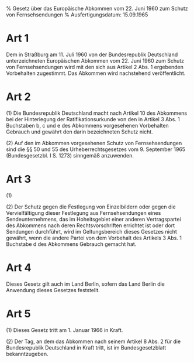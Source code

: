% Gesetz über das Europäische Abkommen vom 22. Juni 1960 zum Schutz von Fernsehsendungen
% Ausfertigungsdatum: 15.09.1965
 
# Art 1

Dem in Straßburg am 11. Juli 1960 von der Bundesrepublik Deutschland unterzeichneten Europäischen Abkommen vom 22. Juni 1960 zum Schutz von Fernsehsendungen wird mit den sich aus Artikel 2 Abs. 1 ergebenden Vorbehalten zugestimmt. Das Abkommen wird nachstehend veröffentlicht.

# Art 2

(1) Die Bundesrepublik Deutschland macht nach Artikel 10 des Abkommens bei der Hinterlegung der Ratifikationsurkunde von den in Artikel 3 Abs. 1 Buchstaben b, c und e des Abkommens vorgesehenen Vorbehalten Gebrauch und gewährt den darin bezeichneten Schutz nicht.

(2) Auf den im Abkommen vorgesehenen Schutz von Fernsehsendungen sind die §§ 50 und 55 des Urheberrechtsgesetzes vom 9. September 1965 (Bundesgesetzbl. I S. 1273) sinngemäß anzuwenden.

# Art 3

(1)

(2) Der Schutz gegen die Festlegung von Einzelbildern oder gegen die Vervielfältigung dieser Festlegung aus Fernsehsendungen eines Sendeunternehmens, das im Hoheitsgebiet einer anderen Vertragspartei des Abkommens nach deren Rechtsvorschriften errichtet ist oder dort Sendungen durchführt, wird im Geltungsbereich dieses Gesetzes nicht gewährt, wenn die andere Partei von dem Vorbehalt des Artikels 3 Abs. 1 Buchstabe d des Abkommens Gebrauch gemacht hat.

# Art 4

Dieses Gesetz gilt auch im Land Berlin, sofern das Land Berlin die Anwendung dieses Gesetzes feststellt.

# Art 5

(1) Dieses Gesetz tritt am 1. Januar 1966 in Kraft.

(2) Der Tag, an dem das Abkommen nach seinem Artikel 8 Abs. 2 für die Bundesrepublik Deutschland in Kraft tritt, ist im Bundesgesetzblatt bekanntzugeben.
